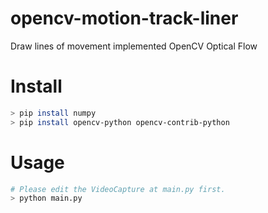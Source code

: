 # opencv-motion-track-liner
Draw lines of movement implemented OpenCV Optical Flow

# Install
```sh
> pip install numpy
> pip install opencv-python opencv-contrib-python
```

# Usage
```sh
# Please edit the VideoCapture at main.py first.
> python main.py
```
